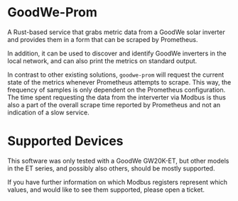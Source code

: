 # GoodWe-Prom

A Rust-based service that grabs metric data from a GoodWe solar inverter
and provides them in a form that can be scraped by Prometheus.

In addition, it can be used to discover and identify GoodWe inverters in
the local network, and can also print the metrics on standard output.

In contrast to other existing solutions, `goodwe-prom` will request the
current state of the metrics whenever Prometheus attempts to scrape.
This way, the frequency of samples is only dependent on the Prometheus
configuration. The time spent requesting the data from the interverter
via Modbus is thus also a part of the overall scrape time reported by
Prometheus and not an indication of a slow service.

# Supported Devices

This software was only tested with a GoodWe GW20K-ET, but other models in
the ET series, and possibly also others, should be mostly supported.

If you have further information on which Modbus registers represent which
values, and would like to see them supported, please open a ticket.
